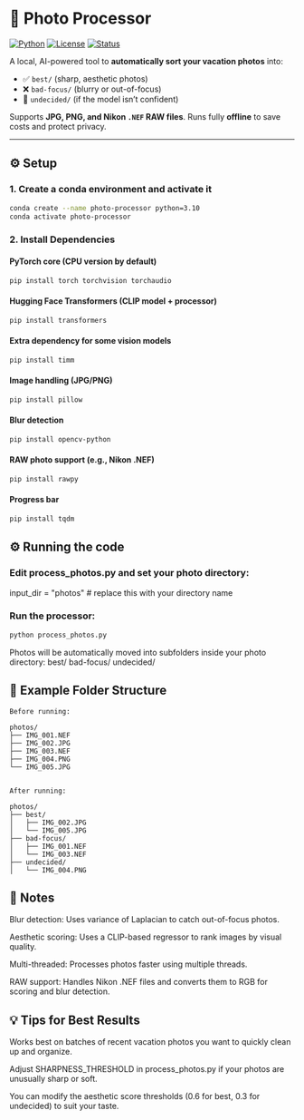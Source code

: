 # 📸 Photo Processor

[![Python](https://img.shields.io/badge/python-3.10-blue.svg)](https://www.python.org/)
[![License](https://img.shields.io/badge/license-MIT-green.svg)](LICENSE)
[![Status](https://img.shields.io/badge/status-beta-orange.svg)]()

A local, AI-powered tool to **automatically sort your vacation photos** into:  
- ✅ `best/` (sharp, aesthetic photos)  
- ❌ `bad-focus/` (blurry or out-of-focus)  
- 🤔 `undecided/` (if the model isn’t confident)  

Supports **JPG, PNG, and Nikon `.NEF` RAW files**. Runs fully **offline** to save costs and protect privacy.  

---

## ⚙️ Setup

### 1. Create a conda environment and activate it
```bash
conda create --name photo-processor python=3.10
conda activate photo-processor
```

### 2. Install Dependencies
#### PyTorch core (CPU version by default)
```bash
pip install torch torchvision torchaudio
```

#### Hugging Face Transformers (CLIP model + processor)
```bash
pip install transformers
```

#### Extra dependency for some vision models
```bash
pip install timm
```

#### Image handling (JPG/PNG)
```bash
pip install pillow
```

#### Blur detection
```bash
pip install opencv-python
```

#### RAW photo support (e.g., Nikon .NEF)
```bash
pip install rawpy
```

#### Progress bar
```bash
pip install tqdm
```

## ⚙️ Running the code
### Edit process_photos.py and set your photo directory:
input_dir = "photos" # replace this with your directory name

### Run the processor:
```bash
python process_photos.py
```
Photos will be automatically moved into subfolders inside your photo directory:
best/
bad-focus/
undecided/

## 📂 Example Folder Structure

```
Before running:

photos/
├── IMG_001.NEF
├── IMG_002.JPG
├── IMG_003.NEF
├── IMG_004.PNG
└── IMG_005.JPG


After running:

photos/
├── best/
│   ├── IMG_002.JPG
│   └── IMG_005.JPG
├── bad-focus/
│   ├── IMG_001.NEF
│   └── IMG_003.NEF
├── undecided/
│   └── IMG_004.PNG
```

## 📝 Notes

Blur detection: Uses variance of Laplacian to catch out-of-focus photos.

Aesthetic scoring: Uses a CLIP-based regressor to rank images by visual quality.

Multi-threaded: Processes photos faster using multiple threads.

RAW support: Handles Nikon .NEF files and converts them to RGB for scoring and blur detection.

## 💡 Tips for Best Results

Works best on batches of recent vacation photos you want to quickly clean up and organize.

Adjust SHARPNESS_THRESHOLD in process_photos.py if your photos are unusually sharp or soft.

You can modify the aesthetic score thresholds (0.6 for best, 0.3 for undecided) to suit your taste.